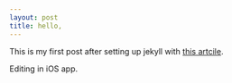 ```yaml
---
layout: post
title: hello,
---
```


This is my first post after setting up jekyll with [this artcile](http://www.smashingmagazine.com/2014/08/01/build-blog-jekyll-github-pages/).

Editing in iOS app.